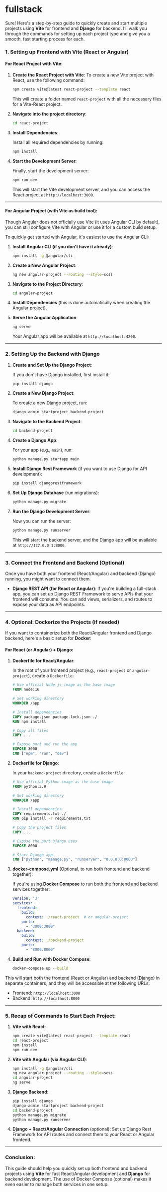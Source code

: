 # fullstack

Sure! Here's a step-by-step guide to quickly create and start multiple projects using **Vite** for frontend and **Django** for backend. I’ll walk you through the commands for setting up each project type and give you a smooth, fast starting process for each.

### **1. Setting up Frontend with Vite (React or Angular)**

#### **For React Project with Vite:**

1. **Create the React Project with Vite**:
   To create a new Vite project with React, use the following command:

   ```bash
   npm create vite@latest react-project --template react
   ```

   This will create a folder named `react-project` with all the necessary files for a Vite-React project.

2. **Navigate into the project directory**:

   ```bash
   cd react-project
   ```

3. **Install Dependencies**:

   Install all required dependencies by running:

   ```bash
   npm install
   ```

4. **Start the Development Server**:

   Finally, start the development server:

   ```bash
   npm run dev
   ```

   This will start the Vite development server, and you can access the React project at `http://localhost:3000`.

---

#### **For Angular Project (with Vite as build tool)**:

Though Angular does not officially use Vite (it uses Angular CLI by default), you can still configure Vite with Angular or use it for a custom build setup.

To quickly get started with Angular, it's easiest to use the Angular CLI:

1. **Install Angular CLI (if you don't have it already)**:
   
   ```bash
   npm install -g @angular/cli
   ```

2. **Create a New Angular Project**:

   ```bash
   ng new angular-project --routing --style=scss
   ```

3. **Navigate to the Project Directory**:

   ```bash
   cd angular-project
   ```

4. **Install Dependencies** (this is done automatically when creating the Angular project).

5. **Serve the Angular Application**:

   ```bash
   ng serve
   ```

   Your Angular app will be available at `http://localhost:4200`.

---

### **2. Setting Up the Backend with Django**

1. **Create and Set Up the Django Project**:

   If you don't have Django installed, first install it:

   ```bash
   pip install django
   ```

2. **Create a New Django Project**:

   To create a new Django project, run:

   ```bash
   django-admin startproject backend-project
   ```

3. **Navigate to the Backend Project**:

   ```bash
   cd backend-project
   ```

4. **Create a Django App**:

   For your app (e.g., `main`), run:

   ```bash
   python manage.py startapp main
   ```

5. **Install Django Rest Framework** (if you want to use Django for API development):

   ```bash
   pip install djangorestframework
   ```

6. **Set Up Django Database** (run migrations):

   ```bash
   python manage.py migrate
   ```

7. **Run the Django Development Server**:

   Now you can run the server:

   ```bash
   python manage.py runserver
   ```

   This will start the backend server, and the Django app will be available at `http://127.0.0.1:8000`.

---

### **3. Connect the Frontend and Backend (Optional)**

Once you have both your frontend (React/Angular) and backend (Django) running, you might want to connect them.

- **Django REST API (for React or Angular)**: If you're building a full-stack app, you can set up Django REST Framework to serve APIs that your frontend will consume. You can add views, serializers, and routes to expose your data as API endpoints.

---

### **4. Optional: Dockerize the Projects (if needed)**

If you want to containerize both the React/Angular frontend and Django backend, here's a basic setup for **Docker**:

#### **For React (or Angular) + Django:**

1. **Dockerfile for React/Angular**:

   In the root of your frontend project (e.g., `react-project` or `angular-project`), create a `Dockerfile`:

   ```Dockerfile
   # Use official Node.js image as the base image
   FROM node:16

   # Set working directory
   WORKDIR /app

   # Install dependencies
   COPY package.json package-lock.json ./
   RUN npm install

   # Copy all files
   COPY . .

   # Expose port and run the app
   EXPOSE 3000
   CMD ["npm", "run", "dev"]
   ```

2. **Dockerfile for Django**:

   In your `backend-project` directory, create a `Dockerfile`:

   ```Dockerfile
   # Use official Python image as the base image
   FROM python:3.9

   # Set working directory
   WORKDIR /app

   # Install dependencies
   COPY requirements.txt ./
   RUN pip install -r requirements.txt

   # Copy the project files
   COPY . .

   # Expose the port Django uses
   EXPOSE 8000

   # Start Django app
   CMD ["python", "manage.py", "runserver", "0.0.0.0:8000"]
   ```

3. **docker-compose.yml** (Optional, to run both frontend and backend together):

   If you're using **Docker Compose** to run both the frontend and backend services together:

   ```yaml
   version: '3'
   services:
     frontend:
       build:
         context: ./react-project  # or angular-project
       ports:
         - "3000:3000"
     backend:
       build:
         context: ./backend-project
       ports:
         - "8000:8000"
   ```

4. **Build and Run with Docker Compose**:

   ```bash
   docker-compose up --build
   ```

This will start both the frontend (React or Angular) and backend (Django) in separate containers, and they will be accessible at the following URLs:

- Frontend: `http://localhost:3000`
- Backend: `http://localhost:8000`

---

### **5. Recap of Commands to Start Each Project:**

1. **Vite with React**:
   ```bash
   npm create vite@latest react-project --template react
   cd react-project
   npm install
   npm run dev
   ```

2. **Vite with Angular (via Angular CLI)**:
   ```bash
   npm install -g @angular/cli
   ng new angular-project --routing --style=scss
   cd angular-project
   ng serve
   ```

3. **Django Backend**:
   ```bash
   pip install django
   django-admin startproject backend-project
   cd backend-project
   python manage.py migrate
   python manage.py runserver
   ```

4. **Django + React/Angular Connection** (optional): Set up Django Rest Framework for API routes and connect them to your React or Angular frontend.

---

### **Conclusion:**

This guide should help you quickly set up both frontend and backend projects using **Vite** for fast React/Angular development and **Django** for backend development. The use of Docker Compose (optional) makes it even easier to manage both services in one setup.